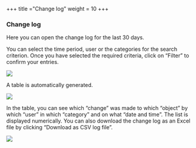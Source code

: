 +++
title ="Change log"
weight = 10
+++

### Change log

Here you can open the change log for the last 30 days.

You can select the time period, user or the categories for the search
criterion. Once you have selected the required criteria, click on
“Filter” to confirm your entries.

![](/img/change_log_en_1.31eff1403e0dda48efe923089e71fa61.png)

A table is automatically generated.

![](/img/change_log_en_3.f35f2142cb10369d4645c26bd905aa37.png)

In the table, you can see which “change” was made to which “object” by
which “user” in which “category” and on what “date and time”. The list
is displayed numerically. You can also download the change log as an
Excel file by clicking “Download as CSV log file”.

![](/img/change_log_en_4.dd5bc4ef424d833f3ee5da208d0eba38.png)



